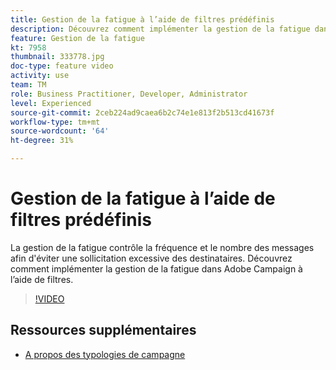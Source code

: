 ```yaml
---
title: Gestion de la fatigue à l’aide de filtres prédéfinis
description: Découvrez comment implémenter la gestion de la fatigue dans Adobe Campaign à l’aide de filtres.
feature: Gestion de la fatigue
kt: 7958
thumbnail: 333778.jpg
doc-type: feature video
activity: use
team: TM
role: Business Practitioner, Developer, Administrator
level: Experienced
source-git-commit: 2ceb224ad9caea6b2c74e1e813f2b513cd41673f
workflow-type: tm+mt
source-wordcount: '64'
ht-degree: 31%

---
```



# Gestion de la fatigue à l’aide de filtres prédéfinis

La gestion de la fatigue contrôle la fréquence et le nombre des messages afin d&#39;éviter une sollicitation excessive des destinataires.
Découvrez comment implémenter la gestion de la fatigue dans Adobe Campaign à l’aide de filtres.

>[!VIDEO](https://video.tv.adobe.com/v/333778?quality=12)

## Ressources supplémentaires

* [A propos des typologies de campagne](https://experienceleague.adobe.com/docs/campaign-classic/using/orchestrating-campaigns/campaign-optimization/about-campaign-typologies.html?lang=en)
